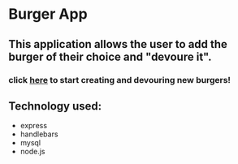 # Burger App 
## This application allows the user to add the burger of their choice and "devoure it".

### click [here](https://burgerappheroku.herokuapp.com/burgers) to start creating and devouring new burgers!

## Technology used:
* express
* handlebars
* mysql
* node.js
